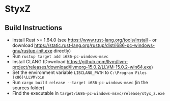 # StyxZ

## Build Instructions
* Install Rust >= 1.64.0 (see https://www.rust-lang.org/tools/install - or  download https://static.rust-lang.org/rustup/dist/i686-pc-windows-gnu/rustup-init.exe directly)
* Run `rustup target add i686-pc-windows-msvc`
* Install CLANG (Download https://github.com/llvm/llvm-project/releases/download/llvmorg-15.0.2/LLVM-15.0.2-win64.exe)
* Set the environment variable `LIBCLANG_PATH` to `C:\Program Files (x86)\LLVM\bin`
* Run `cargo build release --target i686-pc-windows-msvc` (in the sources folder)
* Find the executable in `target/i686-pc-windows-msvc/release/styx_z.exe`

